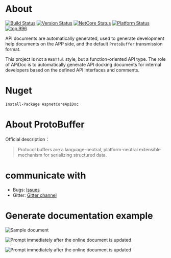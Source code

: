 # About

[![Build Status](https://travis-ci.com/li-keli/AspnetCoreApiDoc.svg?branch=master)](https://travis-ci.com/li-keli/AspnetCoreApiDoc)
[![Version Status](https://img.shields.io/badge/AspnetCoreApiDoc.version-v3.0.2-green.svg)](https://www.nuget.org/packages/AspnetCoreApiDoc)
[![NetCore Status](https://img.shields.io/badge/.Net%20core-v2.2-blue.svg)](https://github.com/li-keli/AspnetCoreApiDoc)
[![Platform Status](https://img.shields.io/badge/platform-windows%20%7C%20macos%20%7C%20linux-lightgrey.svg)](https://github.com/li-keli/AspnetCoreApiDoc)
[![top.996](https://img.shields.io/badge/link-top.996-red.svg)](https://github.com/top996/top.996)

API documents are automatically generated, used to generate development help documents on the APP side, and the default `ProtoBuffer` transmission format.

This project is not a `RESTful` style, but a function-oriented API type. The role of APiDoc is to automatically generate API docking documents for internal developers based on the defined API interfaces and comments.

# Nuget

`Install-Package AspnetCoreApiDoc`

# About ProtoBuffer

Official description：

> Protocol buffers are a language-neutral, platform-neutral extensible mechanism for serializing structured data.

# communicate with

* Bugs: [Issues](https://github.com/li-keli/AspnetCoreApiDoc/issues)
* Gitter: [Gitter channel](https://gitter.im/AspnetCoreApiDoc/AspNetCoreApiDoc)

# Generate documentation example

![Sample document](img/Sample-img.png)

![Prompt immediately after the online document is updated](img/2018-04-11_11.06.png)

![Prompt immediately after the online document is updated](img/2018-04-11_11.07.png)